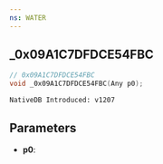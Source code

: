 ```yaml
---
ns: WATER
---
```

## _0x09A1C7DFDCE54FBC

```c
// 0x09A1C7DFDCE54FBC
void _0x09A1C7DFDCE54FBC(Any p0);
```

```
NativeDB Introduced: v1207
```

## Parameters
* **p0**:
